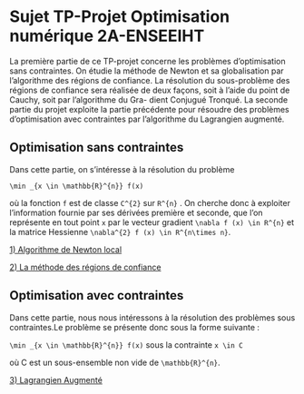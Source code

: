 # Sujet TP-Projet Optimisation numérique 2A-ENSEEIHT

La première partie de ce TP-projet concerne les problèmes d’optimisation sans
contraintes. On étudie la méthode de Newton et sa globalisation par l’algorithme des
régions de confiance. La résolution du sous-problème des régions de confiance sera
réalisée de deux façons, soit à l’aide du point de Cauchy, soit par l’algorithme du Gra-
dient Conjugué Tronqué.
La seconde partie du projet exploite la partie précédente pour résoudre des problèmes
d’optimisation avec contraintes par l’algorithme du Lagrangien augmenté.

## Optimisation sans contraintes

Dans cette partie, on s’intéresse à la résolution du problème

``\min _{x \in \mathbb{R}^{n}} f(x)``

où la fonction ``f`` est de classe ``C^{2}`` sur ``R^{n}`` . On cherche donc à exploiter l’information fournie
par ses dérivées première et seconde, que l’on représente en tout point ``x`` par le vecteur
gradient ``\nabla f (x) \in R^{n}`` et la matrice Hessienne ``\nabla^{2} f (x) \in R^{n\times n}``.

[1) Algorithme de Newton local](Algorithme_de_newton.md)

[2) La méthode des régions de confiance](Regions_de_confiance.md)



## Optimisation avec contraintes

Dans cette partie, nous nous intéressons à la résolution des problèmes sous contraintes.Le problème se présente donc sous la forme suivante :


``\min _{x \in \mathbb{R}^{n}} f(x)`` sous la contrainte ``x \in C``

où C est un sous-ensemble non vide de ``\mathbb{R}^{n}``.

[3) Lagrangien Augmenté](Lagrangien_augmente.md)
